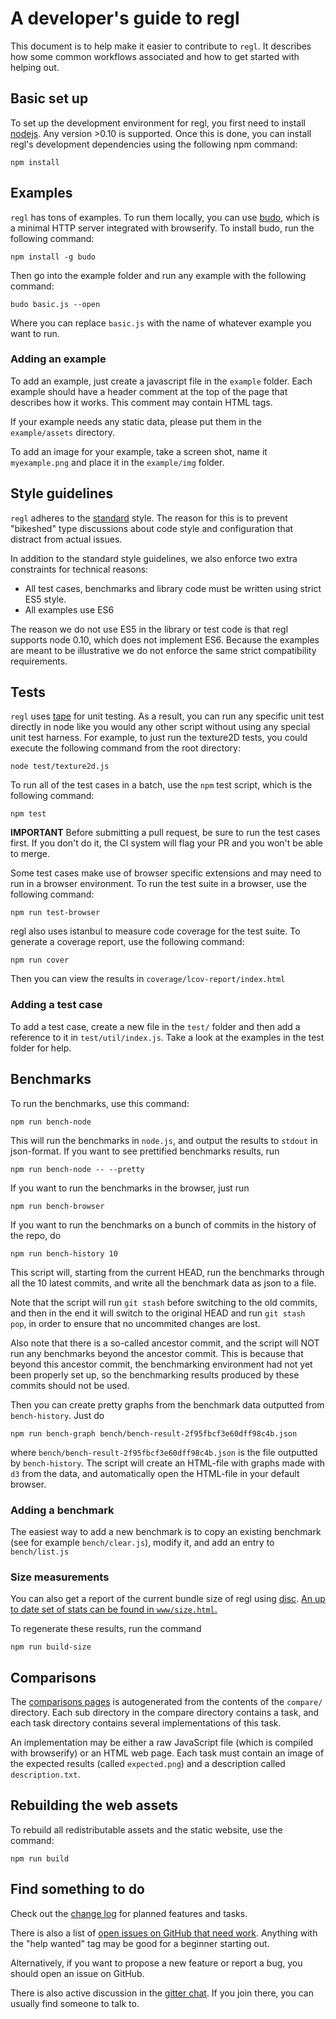 # A developer's guide to regl
This document is to help make it easier to contribute to `regl`.  It describes how some common workflows associated and how to get started with helping out.

## Basic set up
To set up the development environment for regl, you first need to install [nodejs](https://nodejs.org/en/).  Any version >0.10 is supported.  Once this is done, you can install regl's development dependencies using the following npm command:

```
npm install
```

## Examples
`regl` has tons of examples.  To run them locally, you can use [budo](https://github.com/mattdesl/budo), which is a minimal HTTP server integrated with browserify.  To install budo, run the following command:

```
npm install -g budo
```

Then go into the example folder and run any example with the following command:

```
budo basic.js --open
```

Where you can replace `basic.js` with the name of whatever example you want to run.

### Adding an example
To add an example, just create a javascript file in the `example` folder.  Each example should have a header comment at the top of the page that describes how it works.  This comment may contain HTML tags.

If your example needs any static data, please put them in the `example/assets` directory.

To add an image for your example, take a screen shot, name it `myexample.png` and place it in the `example/img` folder.

## Style guidelines
`regl` adheres to the [standard](https://github.com/feross/standard) style.  The reason for this is to prevent "bikeshed" type discussions about code style and configuration that distract from actual issues.

In addition to the standard style guidelines, we also enforce two extra constraints for technical reasons:

* All test cases, benchmarks and library code must be written using strict ES5 style.
* All examples use ES6

The reason we do not use ES5 in the library or test code is that regl supports node 0.10, which does not implement ES6.  Because the examples are meant to be illustrative we do not enforce the same strict compatibility requirements.

## Tests
`regl` uses [tape](https://www.npmjs.com/package/tape) for unit testing.  As a result, you can run any specific unit test directly in node like you would any other script without using any special unit test harness.  For example, to just run the texture2D tests, you could execute the following command from the root directory:

```
node test/texture2d.js
```

To run all of the test cases in a batch, use the `npm` test script, which is the following command:

```
npm test
```

**IMPORTANT** Before submitting a pull request, be sure to run the test cases first.  If you don't do it, the CI system will flag your PR and you won't be able to merge.

Some test cases make use of browser specific extensions and may need to run in a browser environment.  To run the test suite in a browser, use the following command:

```
npm run test-browser
```

regl also uses istanbul to measure code coverage for the test suite.  To generate a coverage report, use the following command:

```
npm run cover
```

Then you can view the results in `coverage/lcov-report/index.html`

### Adding a test case
To add a test case, create a new file in the `test/` folder and then add a reference to it in `test/util/index.js`.  Take a look at the examples in the test folder for help.

## Benchmarks
To run the benchmarks, use this command:

```
npm run bench-node
```

This will run the benchmarks in `node.js`, and output the results to `stdout` in
json-format. If you want to see prettified benchmarks results, run

```
npm run bench-node -- --pretty
```

If you want to run the benchmarks in the browser, just run

```
npm run bench-browser
```

If you want to run the benchmarks on a bunch of commits in the history
of the repo, do

```
npm run bench-history 10
```

This script will, starting from the current HEAD, run the benchmarks
through all the 10 latest commits, and write all the benchmark data as json to a
file.

Note that the script will run `git stash` before switching to the old
commits, and then in the end it will switch to the original HEAD and run `git stash pop`,
in order to ensure that no uncommited changes are lost.

Also note that there is a so-called ancestor commit, and the script will NOT run any benchmarks beyond the ancestor commit. This is because that beyond this ancestor commit, the benchmarking environment had not yet been properly
set up, so the benchmarking results produced by these commits should not be used.

Then you can create pretty graphs from the benchmark data outputted
from `bench-history`. Just do

```
npm run bench-graph bench/bench-result-2f95fbcf3e60dff98c4b.json
```

where `bench/bench-result-2f95fbcf3e60dff98c4b.json` is the file
outputted by `bench-history`. The script will create an HTML-file with
graphs made with `d3` from the data, and automatically open the HTML-file
in your default browser.

### Adding a benchmark
The easiest way to add a new benchmark is to copy an existing benchmark (see for example `bench/clear.js`), modify it, and add an entry to `bench/list.js`

### Size measurements
You can also get a report of the current bundle size of regl using [disc](https://github.com/hughsk/disc).  [An up to date set of stats can be found in `www/size.html`.](https://mikolalysenko.github.io/regl/www/size.html)

To regenerate these results, run the command

```
npm run build-size
```

## Comparisons
The [comparisons pages](https://mikolalysenko.github.io/regl/www/compare.html) is autogenerated from the contents of the `compare/` directory.  Each sub directory in the compare directory contains a task, and each task directory contains several implementations of this task.

An implementation may be either a raw JavaScript file (which is compiled with browserify) or an HTML web page.  Each task must contain an image of the expected results (called `expected.png`) and a description called `description.txt`.

## Rebuilding the web assets
To rebuild all redistributable assets and the static website, use the command:

```
npm run build
```

## Find something to do
Check out the [change log](CHANGES.md) for planned features and tasks.

There is also a list of [open issues on GitHub that need work](https://github.com/mikolalysenko/regl/issues).  Anything with the "help wanted" tag may be good for a beginner starting out.

Alternatively, if you want to propose a new feature or report a bug, you should open an issue on GitHub.

There is also active discussion in the [gitter chat](https://gitter.im/mikolalysenko/regl).  If you join there, you can usually find someone to talk to.
